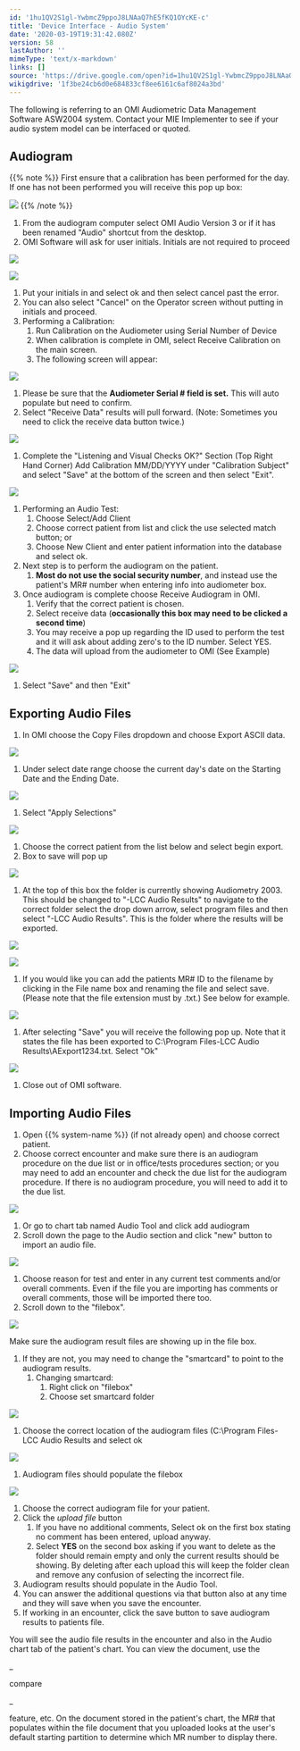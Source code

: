 ```yaml
---
id: '1hu1QV2S1gl-YwbmcZ9ppoJ8LNAaQ7hE5fKQ1OYcKE-c'
title: 'Device Interface - Audio System'
date: '2020-03-19T19:31:42.080Z'
version: 58
lastAuthor: ''
mimeType: 'text/x-markdown'
links: []
source: 'https://drive.google.com/open?id=1hu1QV2S1gl-YwbmcZ9ppoJ8LNAaQ7hE5fKQ1OYcKE-c'
wikigdrive: '1f3be24cb6d0e684833cf8ee6161c6af8024a3bd'
---
```

The following is referring to an OMI Audiometric Data Management Software ASW2004 system. Contact your MIE Implementer to see if your audio system model can be interfaced or quoted.

## Audiogram

{{% note %}}
First ensure that a calibration has been performed for the day. If one has not been performed you will receive this pop up box:

![](../device-interface-audio-system.assets/be8e8a7d0db7afd45ba6f07add84c180.png)
{{% /note %}}

1. From the audiogram computer select OMI Audio Version 3 or if it has been renamed "Audio" shortcut from the desktop.
2. OMI Software will ask for user initials. Initials are not required to proceed

![](../device-interface-audio-system.assets/c921b70eb3e92105f47c136392b1ff55.png)

![](../device-interface-audio-system.assets/4362b2cefa129252f8e517aa8f783413.png)

1. Put your initials in and select ok and then select cancel past the error.
2. You can also select "Cancel" on the Operator screen without putting in initials and proceed.
1. Performing a Calibration:
    1. Run Calibration on the Audiometer using Serial Number of Device
    2. When calibration is complete in OMI, select Receive Calibration on the main screen.
    3. The following screen will appear:

![](../device-interface-audio-system.assets/46fe71113c3313da6eec05c9eedb6bbf.png)

1. Please be sure that the <strong>Audiometer Serial # field is set.</strong> This will auto populate but need to confirm.
2. Select "Receive Data" results will pull forward. (Note: Sometimes you need to click the receive data button twice.)

![](../device-interface-audio-system.assets/8fed3cbfd6761d56b33b7721db49e82b.png)

1. Complete the "Listening and Visual Checks OK?" Section (Top Right Hand Corner) Add Calibration MM/DD/YYYY under "Calibration Subject" and select "Save" at the bottom of the screen and then select "Exit".

![](../device-interface-audio-system.assets/7e520b2628f2bc56b4fe557939446f11.png)

1. Performing an Audio Test:
    1. Choose Select/Add Client
    2. Choose correct patient from list and click the use selected match button; or
    3. Choose New Client and enter patient information into the database and select ok.
2. Next step is to perform the audiogram on the patient.
    1. <strong>Most do not use the social security number</strong>, and instead use the patient's MR# number when entering info into audiometer box.
3. Once audiogram is complete choose Receive Audiogram in OMI.
    1. Verify that the correct patient is chosen.
    2. Select receive data (<strong>occasionally this box may need to be clicked a second time</strong>)
    3. You may receive a pop up regarding the ID used to perform the test and it will ask about adding zero's to the ID number. Select YES.
    4. The data will upload from the audiometer to OMI (See Example)

![](../device-interface-audio-system.assets/9b1a5437b629b0b5c04a9d9bb02ec631.png)

1. Select "Save" and then "Exit"

## Exporting Audio Files

1. In OMI choose the Copy Files dropdown and choose Export ASCII data.

![](../device-interface-audio-system.assets/adf3aa298632b24c365ac8a51c39868a.png)

1. Under select date range choose the current day's date on the Starting Date and the Ending Date.

![](../device-interface-audio-system.assets/c7f979839798c8f1ff9e64a7eabb9b14.png)

1. Select "Apply Selections"

![](../device-interface-audio-system.assets/e76d5cd10ecb724dd8a98dcec23ea2df.png)

1. Choose the correct patient from the list below and select begin export.
2. Box to save will pop up

![](../device-interface-audio-system.assets/de1c958120c4e8108cefbdf50cd123e8.png)

1. At the top of this box the folder is currently showing Audiometry 2003. This should be changed to "-LCC Audio Results" to navigate to the correct folder select the drop down arrow, select program files and then select "-LCC Audio Results". This is the folder where the results will be exported.

![](../device-interface-audio-system.assets/d812db7507fb643f0b371e2c662f5b01.png)

![](../device-interface-audio-system.assets/eaa66d7652b73948604e97486282585c.png)

1. If you would like you can add the patients MR# ID to the filename by clicking in the File name box and renaming the file and select save. (Please note that the file extension must by .txt.) See below for example.

![](../device-interface-audio-system.assets/711dc168d005deef988cb437f61751f4.png)

1. After selecting "Save" you will receive the following pop up. Note that it states the file has been exported to C:\Program Files-LCC Audio Results\AExport1234.txt. Select "Ok"

![](../device-interface-audio-system.assets/ef11b45ad5150dcfcee197538e30cc16.png)

1. Close out of OMI software.

## Importing Audio Files

1. Open {{% system-name %}} (if not already open) and choose correct patient.
2. Choose correct encounter and make sure there is an audiogram procedure on the due list or in office/tests procedures section; or you may need to add an encounter and check the due list for the audiogram procedure. If there is no audiogram procedure, you will need to add it to the due list.

![](../device-interface-audio-system.assets/ad81622440b8779d570a73fa5e82431e.png)

1. Or go to chart tab named Audio Tool and click add audiogram
2. Scroll down the page to the Audio section and click "new" button to import an audio file.

![](../device-interface-audio-system.assets/6b757790c72ce51849d96aa8f9695d13.png)

1. Choose reason for test and enter in any current test comments and/or overall comments. Even if the file you are importing has comments or overall comments, those will be imported there too.
2. Scroll down to the "filebox".

![](../device-interface-audio-system.assets/345a30def8334aa35f2ca8e06d32a8ea.png)

Make sure the audiogram result files are showing up in the file box.

1. If they are not, you may need to change the "smartcard" to point to the audiogram results.
    1. Changing smartcard:
        1. Right click on "filebox"
        2. Choose set smartcard folder

![](../device-interface-audio-system.assets/2b683f2a7d8ec60a6ff787c8fada7df3.png)

1. Choose the correct location of the audiogram files (C:\Program Files-LCC Audio Results and select ok

![](../device-interface-audio-system.assets/3ecccafbcd1d96c5ec401b4762924e28.png)

1. Audiogram files should populate the filebox

![](../device-interface-audio-system.assets/e846f1e83769bce602d1e2ade439bb8f.png)

1. Choose the correct audiogram file for your patient.
2. Click the <em>upload file</em> button
    1. If you have no additional comments, Select ok on the first box stating no comment has been entered, upload anyway.
    2. Select <strong>YES</strong> on the second box asking if you want to delete as the folder should remain empty and only the current results should be showing. By deleting after each upload this will keep the folder clean and remove any confusion of selecting the incorrect file.
3. Audiogram results should populate in the Audio Tool.
4. You can answer the additional questions via that button also at any time and they will save when you save the encounter.
5. If working in an encounter, click the save button to save audiogram results to patients file.

You will see the audio file results in the encounter and also in the Audio chart tab of the patient's chart. You can view the document, use the

_

compare

_

feature, etc. On the document stored in the patient's chart, the MR# that populates within the file document that you uploaded looks at the user's default starting partition to determine which MR number to display there.
